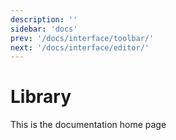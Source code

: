 ```yaml
---
description: ''
sidebar: 'docs'
prev: '/docs/interface/toolbar/'
next: '/docs/interface/editor/'
---
```


# Library

This is the documentation home page